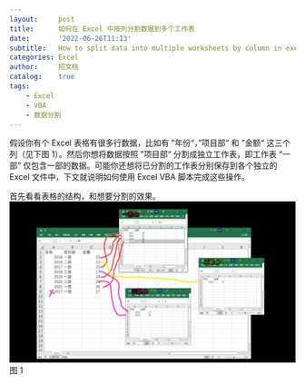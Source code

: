 ```yaml
---
layout:     post
title:      如何在 Excel 中按列分割数据到多个工作表
date:       '2022-06-26T11:13'
subtitle:   How to split data into multiple worksheets by column in excel
categories: Excel
author:     招文桃
catalog:    true
tags:
    - Excel
    - VBA
    - 数据分割
---
```


假设你有个 Excel 表格有很多行数据，比如有 ”年份“，”项目部“ 和 ”金额“ 这三个列（见下图 1）。然后你想将数据按照 ”项目部“ 分割成独立工作表，即工作表 “一部” 仅包含一部的数据。可能你还想将已分割的工作表分别保存到各个独立的 Excel 文件中，下文就说明如何使用 Excel VBA 脚本完成这些操作。

首先看看表格的结构，和想要分割的效果。
![分割数据](/img/excel-split-data.png)
图 1

